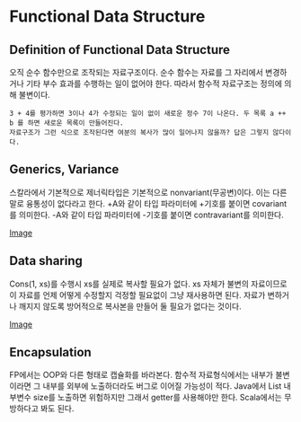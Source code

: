 # Functional Data Structure
## Definition of Functional Data Structure

오직 순수 함수만으로 조작되는 자료구조이다. 순수 함수는 자료를 그 자리에서 변경하거나 기타 부수 효과를 수행하는 일이 없어야 한다. 
따라서 함수적 자료구조는 정의에 의해 불변이다.

```
3 + 4를 평가하면 3이나 4가 수정되는 일이 없이 새로운 정수 7이 나온다. 두 목록 a ++ b 를 하면 새로운 목록이 만들어진다.
자료구조가 그런 식으로 조작된다면 여분의 복사가 많이 일어나지 않을까? 답은 그렇지 않다이다.

```

## Generics, Variance

스칼라에서 기본적으로 제너릭타입은 기본적으로 nonvariant(무공변)이다. 이는 다른 말로 융통성이 없다라고 한다.
+A와 같이 타입 파라미터에 +기호를 붙이면 covariant를 의미한다.
-A와 같이 타입 파라미터에 -기호를 붙이면 contravariant를 의미한다.

[Image](Sample03_variance.png)

## Data sharing 

Cons(1, xs)를 수행시 xs를 실제로 복사할 필요가 없다. xs 자체가 불변의 자료이므로 이 자료를 언제 어떻게 수정할지 걱정할 필요없이 
그냥 재사용하면 된다. 자료가 변하거나 깨지지 않도록 방어적으로 복사본을 만들어 둘 필요가 없다는 것이다.

[Image](Sample03_datastructure.png)


## Encapsulation 

FP에서는 OOP와 다른 형태로 캡슐화를 바라본다. 함수적 자료형식에서는 내부가 불변이라면 그 내부를 외부에 노출하더라도 버그로 이어질 가능성이 적다.
Java에서 List 내부변수 size를 노출하면 위험하지만 그래서 getter를 사용해야만 한다. Scala에서는 무방하다고 봐도 된다.




